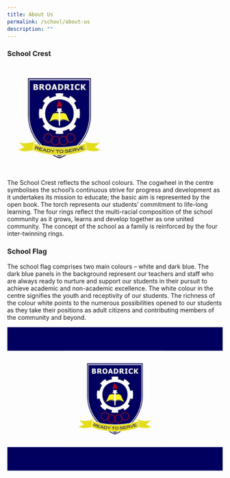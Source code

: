 ```yaml
---
title: About Us
permalink: /school/about-us
description: ""
---
```

### School Crest
<img src="/images/school%20flag1.jpg" 
     style="width:45%">

The School Crest reflects the school colours. The cogwheel in the centre symbolises the school’s continuous strive for progress and development as it undertakes its mission to educate; the basic aim is represented by the open book. The torch represents our students’ commitment to life-long learning. The four rings reflect the multi-racial composition of the school community as it grows, learns and develop together as one united community. The concept of the school as a family is reinforced by the four inter-twinning rings.

### School Flag

The school flag comprises two main colours – white and dark blue. The dark blue panels in the background represent our teachers and staff who are always ready to nurture and support our students in their pursuit to achieve academic and non-academic excellence. The white colour in the centre signifies the youth and receptivity of our students. The richness of the colour white points to the numerous possibilities opened to our students as they take their positions as adult citizens and contributing members of the community and beyond.

![](/images/school%20flag.jpg)